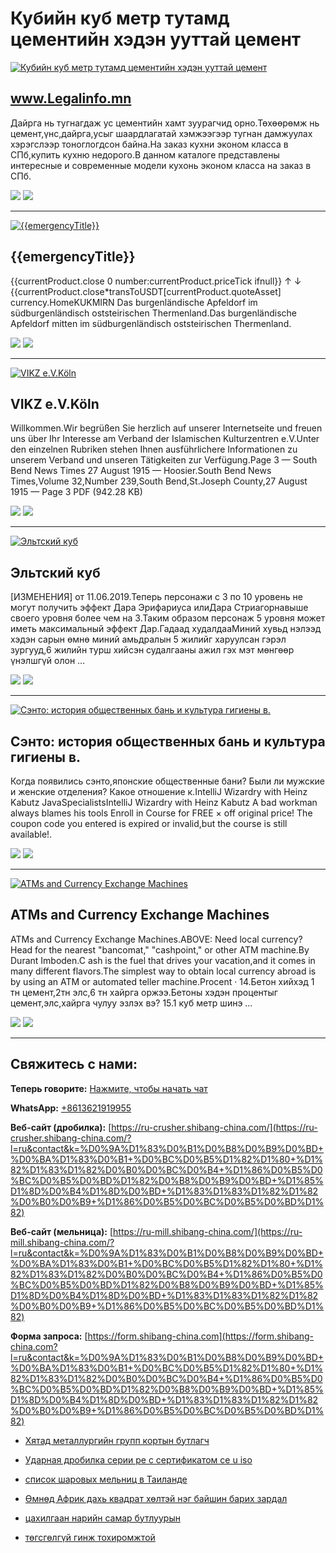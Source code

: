 # Кубийн куб метр тутамд цементийн хэдэн ууттай цемент

<a href="https://swt.shibang-china.com/?l=ru&img&k=%D0%9A%D1%83%D0%B1%D0%B8%D0%B9%D0%BD+%D0%BA%D1%83%D0%B1+%D0%BC%D0%B5%D1%82%D1%80+%D1%82%D1%83%D1%82%D0%B0%D0%BC%D0%B4+%D1%86%D0%B5%D0%BC%D0%B5%D0%BD%D1%82%D0%B8%D0%B9%D0%BD+%D1%85%D1%8D%D0%B4%D1%8D%D0%BD+%D1%83%D1%83%D1%82%D1%82%D0%B0%D0%B9+%D1%86%D0%B5%D0%BC%D0%B5%D0%BD%D1%82" target="_blank">![Кубийн куб метр тутамд цементийн хэдэн ууттай цемент](http://static.shibang-china.com/all-800x300/28.jpg)</a>

## www.Legalinfo.mn
Дайрга нь тугнагдаж yc цементийн хамт зуурагчид орно.Төхөөрөмж нь цемент,үнс,дайрга,усыг шаардлагатай хэмжээгээр тугнан дамжуулах хэрэгслээр тоноглогдсон байна.На заказ кухни эконом класса в СПб,купить кухню недорого.В данном каталоге представлены интересные и современные модели кухонь эконом класса на заказ в СПб.


<a href="https://whatsapp.shibangsoft.com/WhatsApp.php" target="_blank" title="WhatsApp">![](http://static.shibang-china.com/icon/whatsapp.png)</a> <a href="https://swt.shibang-china.com/?l=ru&icon&k=%D0%9A%D1%83%D0%B1%D0%B8%D0%B9%D0%BD+%D0%BA%D1%83%D0%B1+%D0%BC%D0%B5%D1%82%D1%80+%D1%82%D1%83%D1%82%D0%B0%D0%BC%D0%B4+%D1%86%D0%B5%D0%BC%D0%B5%D0%BD%D1%82%D0%B8%D0%B9%D0%BD+%D1%85%D1%8D%D0%B4%D1%8D%D0%BD+%D1%83%D1%83%D1%82%D1%82%D0%B0%D0%B9+%D1%86%D0%B5%D0%BC%D0%B5%D0%BD%D1%82" target="_blank">![](http://static.shibang-china.com/icon/chat-ru.png)</a>

---

<a href="https://swt.shibang-china.com/?l=ru&img&k=%D0%9A%D1%83%D0%B1%D0%B8%D0%B9%D0%BD+%D0%BA%D1%83%D0%B1+%D0%BC%D0%B5%D1%82%D1%80+%D1%82%D1%83%D1%82%D0%B0%D0%BC%D0%B4+%D1%86%D0%B5%D0%BC%D0%B5%D0%BD%D1%82%D0%B8%D0%B9%D0%BD+%D1%85%D1%8D%D0%B4%D1%8D%D0%BD+%D1%83%D1%83%D1%82%D1%82%D0%B0%D0%B9+%D1%86%D0%B5%D0%BC%D0%B5%D0%BD%D1%82" target="_blank">![{{emergencyTitle}}](http://static.shibang-china.com/all-800x300/565.jpg)</a>

## {{emergencyTitle}}
{{currentProduct.close 0 number:currentProduct.priceTick ifnull}} ↑ ↓ {{currentProduct.close*transToUSDT[currentProduct.quoteAsset] currency.HomeKUKMIRN Das burgenl&#228;ndische Apfeldorf im s&#252;dburgenl&#228;ndisch oststeirischen Thermenland.Das burgenl&#228;ndische Apfeldorf mitten im s&#252;dburgenl&#228;ndisch oststeirischen Thermenland.


<a href="https://whatsapp.shibangsoft.com/WhatsApp.php" target="_blank" title="WhatsApp">![](http://static.shibang-china.com/icon/whatsapp.png)</a> <a href="https://swt.shibang-china.com/?l=ru&icon&k=%D0%9A%D1%83%D0%B1%D0%B8%D0%B9%D0%BD+%D0%BA%D1%83%D0%B1+%D0%BC%D0%B5%D1%82%D1%80+%D1%82%D1%83%D1%82%D0%B0%D0%BC%D0%B4+%D1%86%D0%B5%D0%BC%D0%B5%D0%BD%D1%82%D0%B8%D0%B9%D0%BD+%D1%85%D1%8D%D0%B4%D1%8D%D0%BD+%D1%83%D1%83%D1%82%D1%82%D0%B0%D0%B9+%D1%86%D0%B5%D0%BC%D0%B5%D0%BD%D1%82" target="_blank">![](http://static.shibang-china.com/icon/chat-ru.png)</a>

---

<a href="https://swt.shibang-china.com/?l=ru&img&k=%D0%9A%D1%83%D0%B1%D0%B8%D0%B9%D0%BD+%D0%BA%D1%83%D0%B1+%D0%BC%D0%B5%D1%82%D1%80+%D1%82%D1%83%D1%82%D0%B0%D0%BC%D0%B4+%D1%86%D0%B5%D0%BC%D0%B5%D0%BD%D1%82%D0%B8%D0%B9%D0%BD+%D1%85%D1%8D%D0%B4%D1%8D%D0%BD+%D1%83%D1%83%D1%82%D1%82%D0%B0%D0%B9+%D1%86%D0%B5%D0%BC%D0%B5%D0%BD%D1%82" target="_blank">![VIKZ e.V.K&#246;ln](http://static.shibang-china.com/all-800x300/1338.jpg)</a>

## VIKZ e.V.K&#246;ln
Willkommen.Wir begr&#252;&#223;en Sie herzlich auf unserer Internetseite und freuen uns &#252;ber Ihr Interesse am Verband der Islamischen Kulturzentren e.V.Unter den einzelnen Rubriken stehen Ihnen ausf&#252;hrlichere Informationen zu unserem Verband und unseren T&#228;tigkeiten zur Verf&#252;gung.Page 3 — South Bend News Times 27 August 1915 — Hoosier.South Bend News Times,Volume 32,Number 239,South Bend,St.Joseph County,27 August 1915 — Page 3 PDF (942.28 KB)


<a href="https://whatsapp.shibangsoft.com/WhatsApp.php" target="_blank" title="WhatsApp">![](http://static.shibang-china.com/icon/whatsapp.png)</a> <a href="https://swt.shibang-china.com/?l=ru&icon&k=%D0%9A%D1%83%D0%B1%D0%B8%D0%B9%D0%BD+%D0%BA%D1%83%D0%B1+%D0%BC%D0%B5%D1%82%D1%80+%D1%82%D1%83%D1%82%D0%B0%D0%BC%D0%B4+%D1%86%D0%B5%D0%BC%D0%B5%D0%BD%D1%82%D0%B8%D0%B9%D0%BD+%D1%85%D1%8D%D0%B4%D1%8D%D0%BD+%D1%83%D1%83%D1%82%D1%82%D0%B0%D0%B9+%D1%86%D0%B5%D0%BC%D0%B5%D0%BD%D1%82" target="_blank">![](http://static.shibang-china.com/icon/chat-ru.png)</a>

---

<a href="https://swt.shibang-china.com/?l=ru&img&k=%D0%9A%D1%83%D0%B1%D0%B8%D0%B9%D0%BD+%D0%BA%D1%83%D0%B1+%D0%BC%D0%B5%D1%82%D1%80+%D1%82%D1%83%D1%82%D0%B0%D0%BC%D0%B4+%D1%86%D0%B5%D0%BC%D0%B5%D0%BD%D1%82%D0%B8%D0%B9%D0%BD+%D1%85%D1%8D%D0%B4%D1%8D%D0%BD+%D1%83%D1%83%D1%82%D1%82%D0%B0%D0%B9+%D1%86%D0%B5%D0%BC%D0%B5%D0%BD%D1%82" target="_blank">![Эльтский куб](http://static.shibang-china.com/all-800x300/590.jpg)</a>

## Эльтский куб
[ИЗМЕНЕНИЯ] от 11.06.2019.Теперь персонажи с 3 по 10 уровень не могут получить эффект Дара Эрифариуса илиДара Стриагорнавыше своего уровня более чем на 3.Таким образом персонаж 5 уровня может иметь максимальный эффект Дар.Гадаад худалдааМиний хувьд нэлээд хэдэн сарын өмнө миний амьдралын 5 жилийг харуулсан гэрэл зургууд,6 жилийн турш хийсэн судалгааны ажил гэх мэт мөнгөөр үнэлшгүй олон …


<a href="https://whatsapp.shibangsoft.com/WhatsApp.php" target="_blank" title="WhatsApp">![](http://static.shibang-china.com/icon/whatsapp.png)</a> <a href="https://swt.shibang-china.com/?l=ru&icon&k=%D0%9A%D1%83%D0%B1%D0%B8%D0%B9%D0%BD+%D0%BA%D1%83%D0%B1+%D0%BC%D0%B5%D1%82%D1%80+%D1%82%D1%83%D1%82%D0%B0%D0%BC%D0%B4+%D1%86%D0%B5%D0%BC%D0%B5%D0%BD%D1%82%D0%B8%D0%B9%D0%BD+%D1%85%D1%8D%D0%B4%D1%8D%D0%BD+%D1%83%D1%83%D1%82%D1%82%D0%B0%D0%B9+%D1%86%D0%B5%D0%BC%D0%B5%D0%BD%D1%82" target="_blank">![](http://static.shibang-china.com/icon/chat-ru.png)</a>

---

<a href="https://swt.shibang-china.com/?l=ru&img&k=%D0%9A%D1%83%D0%B1%D0%B8%D0%B9%D0%BD+%D0%BA%D1%83%D0%B1+%D0%BC%D0%B5%D1%82%D1%80+%D1%82%D1%83%D1%82%D0%B0%D0%BC%D0%B4+%D1%86%D0%B5%D0%BC%D0%B5%D0%BD%D1%82%D0%B8%D0%B9%D0%BD+%D1%85%D1%8D%D0%B4%D1%8D%D0%BD+%D1%83%D1%83%D1%82%D1%82%D0%B0%D0%B9+%D1%86%D0%B5%D0%BC%D0%B5%D0%BD%D1%82" target="_blank">![Сэнто: история общественных бань и культура гигиены в.](http://static.shibang-china.com/all-800x300/171.jpg)</a>

## Сэнто: история общественных бань и культура гигиены в.
Когда появились сэнто,японские общественные бани? Были ли мужские и женские отделения? Какое отношение к.IntelliJ Wizardry with Heinz Kabutz JavaSpecialistsIntelliJ Wizardry with Heinz Kabutz A bad workman always blames his tools Enroll in Course for FREE &#215; off original price! The coupon code you entered is expired or invalid,but the course is still available!.


<a href="https://whatsapp.shibangsoft.com/WhatsApp.php" target="_blank" title="WhatsApp">![](http://static.shibang-china.com/icon/whatsapp.png)</a> <a href="https://swt.shibang-china.com/?l=ru&icon&k=%D0%9A%D1%83%D0%B1%D0%B8%D0%B9%D0%BD+%D0%BA%D1%83%D0%B1+%D0%BC%D0%B5%D1%82%D1%80+%D1%82%D1%83%D1%82%D0%B0%D0%BC%D0%B4+%D1%86%D0%B5%D0%BC%D0%B5%D0%BD%D1%82%D0%B8%D0%B9%D0%BD+%D1%85%D1%8D%D0%B4%D1%8D%D0%BD+%D1%83%D1%83%D1%82%D1%82%D0%B0%D0%B9+%D1%86%D0%B5%D0%BC%D0%B5%D0%BD%D1%82" target="_blank">![](http://static.shibang-china.com/icon/chat-ru.png)</a>

---

<a href="https://swt.shibang-china.com/?l=ru&img&k=%D0%9A%D1%83%D0%B1%D0%B8%D0%B9%D0%BD+%D0%BA%D1%83%D0%B1+%D0%BC%D0%B5%D1%82%D1%80+%D1%82%D1%83%D1%82%D0%B0%D0%BC%D0%B4+%D1%86%D0%B5%D0%BC%D0%B5%D0%BD%D1%82%D0%B8%D0%B9%D0%BD+%D1%85%D1%8D%D0%B4%D1%8D%D0%BD+%D1%83%D1%83%D1%82%D1%82%D0%B0%D0%B9+%D1%86%D0%B5%D0%BC%D0%B5%D0%BD%D1%82" target="_blank">![ATMs and Currency Exchange Machines](http://static.shibang-china.com/all-800x300/272.jpg)</a>

## ATMs and Currency Exchange Machines
ATMs and Currency Exchange Machines.ABOVE: Need local currency? Head for the nearest &quot;bancomat,&quot; &quot;cashpoint,&quot; or other ATM machine.By Durant Imboden.C ash is the fuel that drives your vacation,and it comes in many different flavors.The simplest way to obtain local currency abroad is by using an ATM or automated teller machine.Procent&nbsp;&#0183;&#32;14.Бетон хийхэд 1 тн цемент,2тн элс,6 тн хайрга оржээ.Бетоны хэдэн процентыг цемент,элс,хайрга чулуу эзлэх вэ? 15.1 куб метр шинэ …


<a href="https://whatsapp.shibangsoft.com/WhatsApp.php" target="_blank" title="WhatsApp">![](http://static.shibang-china.com/icon/whatsapp.png)</a> <a href="https://swt.shibang-china.com/?l=ru&icon&k=%D0%9A%D1%83%D0%B1%D0%B8%D0%B9%D0%BD+%D0%BA%D1%83%D0%B1+%D0%BC%D0%B5%D1%82%D1%80+%D1%82%D1%83%D1%82%D0%B0%D0%BC%D0%B4+%D1%86%D0%B5%D0%BC%D0%B5%D0%BD%D1%82%D0%B8%D0%B9%D0%BD+%D1%85%D1%8D%D0%B4%D1%8D%D0%BD+%D1%83%D1%83%D1%82%D1%82%D0%B0%D0%B9+%D1%86%D0%B5%D0%BC%D0%B5%D0%BD%D1%82" target="_blank">![](http://static.shibang-china.com/icon/chat-ru.png)</a>

---
## Свяжитесь с нами:

**Теперь говорите:** [Нажмите, чтобы начать чат](https://swt.shibang-china.com?l=ru&contact&k=%D0%9A%D1%83%D0%B1%D0%B8%D0%B9%D0%BD+%D0%BA%D1%83%D0%B1+%D0%BC%D0%B5%D1%82%D1%80+%D1%82%D1%83%D1%82%D0%B0%D0%BC%D0%B4+%D1%86%D0%B5%D0%BC%D0%B5%D0%BD%D1%82%D0%B8%D0%B9%D0%BD+%D1%85%D1%8D%D0%B4%D1%8D%D0%BD+%D1%83%D1%83%D1%82%D1%82%D0%B0%D0%B9+%D1%86%D0%B5%D0%BC%D0%B5%D0%BD%D1%82)

**WhatsApp:**  [+8613621919955](https://whatsapp.shibangsoft.com/WhatsApp.php)

**Веб-сайт (дробилка):** [https://ru-crusher.shibang-china.com/](https://ru-crusher.shibang-china.com/?l=ru&contact&k=%D0%9A%D1%83%D0%B1%D0%B8%D0%B9%D0%BD+%D0%BA%D1%83%D0%B1+%D0%BC%D0%B5%D1%82%D1%80+%D1%82%D1%83%D1%82%D0%B0%D0%BC%D0%B4+%D1%86%D0%B5%D0%BC%D0%B5%D0%BD%D1%82%D0%B8%D0%B9%D0%BD+%D1%85%D1%8D%D0%B4%D1%8D%D0%BD+%D1%83%D1%83%D1%82%D1%82%D0%B0%D0%B9+%D1%86%D0%B5%D0%BC%D0%B5%D0%BD%D1%82)

**Веб-сайт (мельница):** [https://ru-mill.shibang-china.com/](https://ru-mill.shibang-china.com/?l=ru&contact&k=%D0%9A%D1%83%D0%B1%D0%B8%D0%B9%D0%BD+%D0%BA%D1%83%D0%B1+%D0%BC%D0%B5%D1%82%D1%80+%D1%82%D1%83%D1%82%D0%B0%D0%BC%D0%B4+%D1%86%D0%B5%D0%BC%D0%B5%D0%BD%D1%82%D0%B8%D0%B9%D0%BD+%D1%85%D1%8D%D0%B4%D1%8D%D0%BD+%D1%83%D1%83%D1%82%D1%82%D0%B0%D0%B9+%D1%86%D0%B5%D0%BC%D0%B5%D0%BD%D1%82)

**Форма запроса:** [https://form.shibang-china.com](https://form.shibang-china.com?l=ru&contact&k=%D0%9A%D1%83%D0%B1%D0%B8%D0%B9%D0%BD+%D0%BA%D1%83%D0%B1+%D0%BC%D0%B5%D1%82%D1%80+%D1%82%D1%83%D1%82%D0%B0%D0%BC%D0%B4+%D1%86%D0%B5%D0%BC%D0%B5%D0%BD%D1%82%D0%B8%D0%B9%D0%BD+%D1%85%D1%8D%D0%B4%D1%8D%D0%BD+%D1%83%D1%83%D1%82%D1%82%D0%B0%D0%B9+%D1%86%D0%B5%D0%BC%D0%B5%D0%BD%D1%82)

* [Хятад металлургийн групп кортын бутлагч](../127/%D0%A5%D1%8F%D1%82%D0%B0%D0%B4%20%D0%BC%D0%B5%D1%82%D0%B0%D0%BB%D0%BB%D1%83%D1%80%D0%B3%D0%B8%D0%B9%D0%BD%20%D0%B3%D1%80%D1%83%D0%BF%D0%BF%20%D0%BA%D0%BE%D1%80%D1%82%D1%8B%D0%BD%20%D0%B1%D1%83%D1%82%D0%BB%D0%B0%D0%B3%D1%87.md)

* [Ударная дробилка серии pe с сертификатом ce u iso](../130/%D0%A3%D0%B4%D0%B0%D1%80%D0%BD%D0%B0%D1%8F%20%D0%B4%D1%80%D0%BE%D0%B1%D0%B8%D0%BB%D0%BA%D0%B0%20%D1%81%D0%B5%D1%80%D0%B8%D0%B8%20pe%20%D1%81%20%D1%81%D0%B5%D1%80%D1%82%D0%B8%D1%84%D0%B8%D0%BA%D0%B0%D1%82%D0%BE%D0%BC%20ce%20u%20iso.md)

* [список шаровых мельниц в Таиланде](../126/%D1%81%D0%BF%D0%B8%D1%81%D0%BE%D0%BA%20%D1%88%D0%B0%D1%80%D0%BE%D0%B2%D1%8B%D1%85%20%D0%BC%D0%B5%D0%BB%D1%8C%D0%BD%D0%B8%D1%86%20%D0%B2%20%D0%A2%D0%B0%D0%B8%D0%BB%D0%B0%D0%BD%D0%B4%D0%B5.md)

* [Өмнөд Африк дахь квадрат хөлтэй нэг байшин барих зардал](../127/%D3%A8%D0%BC%D0%BD%D3%A9%D0%B4%20%D0%90%D1%84%D1%80%D0%B8%D0%BA%20%D0%B4%D0%B0%D1%85%D1%8C%20%D0%BA%D0%B2%D0%B0%D0%B4%D1%80%D0%B0%D1%82%20%D1%85%D3%A9%D0%BB%D1%82%D1%8D%D0%B9%20%D0%BD%D1%8D%D0%B3%20%D0%B1%D0%B0%D0%B9%D1%88%D0%B8%D0%BD%20%D0%B1%D0%B0%D1%80%D0%B8%D1%85%20%D0%B7%D0%B0%D1%80%D0%B4%D0%B0%D0%BB.md)

* [цахилгаан нарийн самар бутлуурын](../129/%D1%86%D0%B0%D1%85%D0%B8%D0%BB%D0%B3%D0%B0%D0%B0%D0%BD%20%D0%BD%D0%B0%D1%80%D0%B8%D0%B9%D0%BD%20%D1%81%D0%B0%D0%BC%D0%B0%D1%80%20%D0%B1%D1%83%D1%82%D0%BB%D1%83%D1%83%D1%80%D1%8B%D0%BD.md)

* [төгсгөлгүй гинж тохиромжтой](../129/%D1%82%D3%A9%D0%B3%D1%81%D0%B3%D3%A9%D0%BB%D0%B3%D2%AF%D0%B9%20%D0%B3%D0%B8%D0%BD%D0%B6%20%D1%82%D0%BE%D1%85%D0%B8%D1%80%D0%BE%D0%BC%D0%B6%D1%82%D0%BE%D0%B9.md)